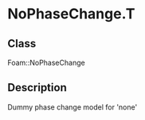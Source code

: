 # NoPhaseChange.T 
## Class
Foam::NoPhaseChange

## Description
Dummy phase change model for 'none'

